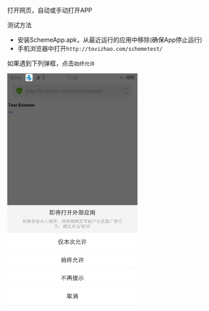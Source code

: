 打开网页，自动或手动打开APP



测试方法

* 安装SchemeApp.apk，从最近运行的应用中移除(确保App停止运行)
* 手机浏览器中打开`http://tovizhao.com/schemetest/`



如果遇到下列弹框，点击`始终允许`

<img src="https://raw.githubusercontent.com/flyfei/schemetest/master/screenshot/device-2017-09-19-113542.png" width="300"/>